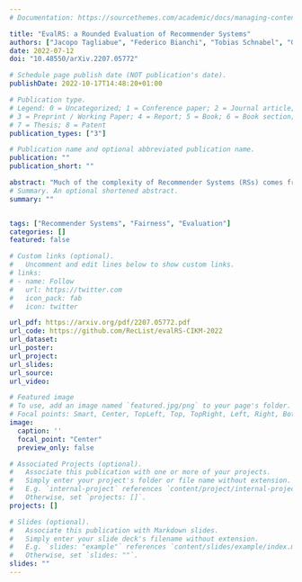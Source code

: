 ```yaml
---
# Documentation: https://sourcethemes.com/academic/docs/managing-content/

title: "EvalRS: a Rounded Evaluation of Recommender Systems"
authors: ["Jacopo Tagliabue", "Federico Bianchi", "Tobias Schnabel", "Giuseppe Attanasio", "Ciro Greco", "Gabriel de Souza P Moreira, Patrick John Chia"]
date: 2022-07-12
doi: "10.48550/arXiv.2207.05772"

# Schedule page publish date (NOT publication's date).
publishDate: 2022-10-17T14:48:20+01:00

# Publication type.
# Legend: 0 = Uncategorized; 1 = Conference paper; 2 = Journal article;
# 3 = Preprint / Working Paper; 4 = Report; 5 = Book; 6 = Book section;
# 7 = Thesis; 8 = Patent
publication_types: ["3"]

# Publication name and optional abbreviated publication name.
publication: ""
publication_short: ""

abstract: "Much of the complexity of Recommender Systems (RSs) comes from the fact that they are used as part of more complex applications and affect user experience through a varied range of user interfaces. However, research focused almost exclusively on the ability of RSs to produce accurate item rankings while giving little attention to the evaluation of RS behavior in real-world scenarios. Such narrow focus has limited the capacity of RSs to have a lasting impact in the real world and makes them vulnerable to undesired behavior, such as reinforcing data biases. We propose EvalRS as a new type of challenge, in order to foster this discussion among practitioners and build in the open new methodologies for testing RSs "in the wild"."
# Summary. An optional shortened abstract.
summary: ""


tags: ["Recommender Systems", "Fairness", "Evaluation"]
categories: []
featured: false

# Custom links (optional).
#   Uncomment and edit lines below to show custom links.
# links:
# - name: Follow
#   url: https://twitter.com
#   icon_pack: fab
#   icon: twitter

url_pdf: https://arxiv.org/pdf/2207.05772.pdf
url_code: https://github.com/RecList/evalRS-CIKM-2022
url_dataset:
url_poster:
url_project:
url_slides:
url_source:
url_video:

# Featured image
# To use, add an image named `featured.jpg/png` to your page's folder.
# Focal points: Smart, Center, TopLeft, Top, TopRight, Left, Right, BottomLeft, Bottom, BottomRight.
image:
  caption: ''
  focal_point: "Center"
  preview_only: false

# Associated Projects (optional).
#   Associate this publication with one or more of your projects.
#   Simply enter your project's folder or file name without extension.
#   E.g. `internal-project` references `content/project/internal-project/index.md`.
#   Otherwise, set `projects: []`.
projects: []

# Slides (optional).
#   Associate this publication with Markdown slides.
#   Simply enter your slide deck's filename without extension.
#   E.g. `slides: "example"` references `content/slides/example/index.md`.
#   Otherwise, set `slides: ""`.
slides: ""
---
```

